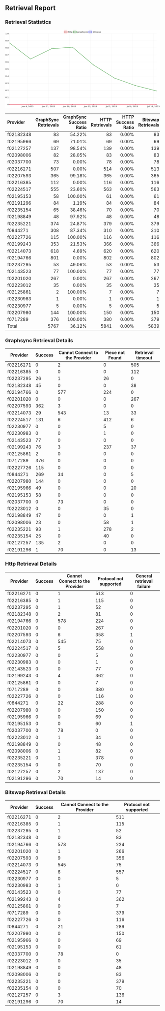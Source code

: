 ## Retrieval Report
### Retrieval Statistics
<img src="https://raw.githubusercontent.com/data-preservation-programs/filplus-checker-assets/main/filecoin-project/filecoin-plus-large-datasets/issues/670/1689593177255.png"/>

| Provider  | GraphSync Retrievals | GraphSync Success Ratio | HTTP Retrievals | HTTP Success Ratio | Bitswap Retrievals | Bitswap Success Ratio |
| :-------- | -------------------: | ----------------------: | --------------: | -----------------: | -----------------: | --------------------: |
| f02182348 |                   83 |                  54.22% |              83 |              0.00% |                 83 |                 0.00% |
| f02195966 |                   69 |                  71.01% |              69 |              0.00% |                 69 |                 0.00% |
| f02127257 |                  137 |                  98.54% |             139 |              0.00% |                139 |                 0.00% |
| f02098006 |                   82 |                  28.05% |              83 |              0.00% |                 83 |                 0.00% |
| f02037700 |                   73 |                   0.00% |              78 |              0.00% |                 78 |                 0.00% |
| f02216271 |                  507 |                   0.00% |             514 |              0.00% |                513 |                 0.00% |
| f02207593 |                  365 |                  99.18% |             365 |              0.00% |                365 |                 0.00% |
| f02216385 |                  112 |                   0.00% |             116 |              0.00% |                116 |                 0.00% |
| f02224517 |                  555 |                  23.60% |             563 |              0.00% |                563 |                 0.00% |
| f02195153 |                   58 |                 100.00% |              61 |              0.00% |                 61 |                 0.00% |
| f02191296 |                   84 |                   1.19% |              84 |              0.00% |                 84 |                 0.00% |
| f02235154 |                   65 |                  38.46% |              70 |              0.00% |                 70 |                 0.00% |
| f02198849 |                   48 |                  97.92% |              48 |              0.00% |                 48 |                 0.00% |
| f02235221 |                  374 |                  24.87% |             379 |              0.00% |                379 |                 0.00% |
| f0844271  |                  308 |                  87.34% |             310 |              0.00% |                310 |                 0.00% |
| f02227726 |                  115 |                 100.00% |             116 |              0.00% |                116 |                 0.00% |
| f02199243 |                  353 |                  21.53% |             366 |              0.00% |                366 |                 0.00% |
| f02214073 |                  618 |                   4.69% |             620 |              0.00% |                620 |                 0.00% |
| f02194766 |                  801 |                   0.00% |             802 |              0.00% |                802 |                 0.00% |
| f02237295 |                   53 |                  49.06% |              53 |              0.00% |                 53 |                 0.00% |
| f02143523 |                   77 |                 100.00% |              77 |              0.00% |                 77 |                 0.00% |
| f02201020 |                  267 |                   0.00% |             267 |              0.00% |                267 |                 0.00% |
| f02223012 |                   35 |                   0.00% |              35 |              0.00% |                 35 |                 0.00% |
| f02125861 |                    2 |                 100.00% |               7 |              0.00% |                  7 |                 0.00% |
| f02230983 |                    1 |                   0.00% |               1 |              0.00% |                  1 |                 0.00% |
| f02230977 |                    5 |                   0.00% |               5 |              0.00% |                  5 |                 0.00% |
| f02207980 |                  144 |                 100.00% |             150 |              0.00% |                150 |                 0.00% |
| f0717289  |                  376 |                 100.00% |             380 |              0.00% |                379 |                 0.00% |
| Total     |                 5767 |                  36.12% |            5841 |              0.00% |               5839 |                 0.00% |

### Graphsync Retrieval Details
| Provider  | Success | Cannot Connect to the Provider | Piece not Found | Retrieval timeout |
| --------- | ------- | ------------------------------ | --------------- | ----------------- |
| f02216271 | 0       | 2                              | 0               | 505               |
| f02216385 | 0       | 0                              | 0               | 112               |
| f02237295 | 26      | 1                              | 26              | 0                 |
| f02182348 | 45      | 0                              | 0               | 38                |
| f02194766 | 0       | 577                            | 224             | 0                 |
| f02201020 | 0       | 0                              | 0               | 267               |
| f02207593 | 362     | 3                              | 0               | 0                 |
| f02214073 | 29      | 543                            | 13              | 33                |
| f02224517 | 131     | 6                              | 412             | 6                 |
| f02230977 | 0       | 0                              | 5               | 0                 |
| f02230983 | 0       | 0                              | 1               | 0                 |
| f02143523 | 77      | 0                              | 0               | 0                 |
| f02199243 | 76      | 3                              | 237             | 37                |
| f02125861 | 2       | 0                              | 0               | 0                 |
| f0717289  | 376     | 0                              | 0               | 0                 |
| f02227726 | 115     | 0                              | 0               | 0                 |
| f0844271  | 269     | 34                             | 0               | 5                 |
| f02207980 | 144     | 0                              | 0               | 0                 |
| f02195966 | 49      | 0                              | 0               | 20                |
| f02195153 | 58      | 0                              | 0               | 0                 |
| f02037700 | 0       | 73                             | 0               | 0                 |
| f02223012 | 0       | 0                              | 35              | 0                 |
| f02198849 | 47      | 0                              | 0               | 1                 |
| f02098006 | 23      | 0                              | 58              | 1                 |
| f02235221 | 93      | 1                              | 278             | 2                 |
| f02235154 | 25      | 0                              | 40              | 0                 |
| f02127257 | 135     | 2                              | 0               | 0                 |
| f02191296 | 1       | 70                             | 0               | 13                |

### Http Retrieval Details
| Provider  | Success | Cannot Connect to the Provider | Protocol not supported | General retrieval failure |
| --------- | ------- | ------------------------------ | ---------------------- | ------------------------- |
| f02216271 | 0       | 1                              | 513                    | 0                         |
| f02216385 | 0       | 1                              | 115                    | 0                         |
| f02237295 | 0       | 1                              | 52                     | 0                         |
| f02182348 | 0       | 2                              | 81                     | 0                         |
| f02194766 | 0       | 578                            | 224                    | 0                         |
| f02201020 | 0       | 0                              | 267                    | 0                         |
| f02207593 | 0       | 6                              | 358                    | 1                         |
| f02214073 | 0       | 545                            | 75                     | 0                         |
| f02224517 | 0       | 5                              | 558                    | 0                         |
| f02230977 | 0       | 0                              | 5                      | 0                         |
| f02230983 | 0       | 0                              | 1                      | 0                         |
| f02143523 | 0       | 0                              | 77                     | 0                         |
| f02199243 | 0       | 4                              | 362                    | 0                         |
| f02125861 | 0       | 0                              | 7                      | 0                         |
| f0717289  | 0       | 0                              | 380                    | 0                         |
| f02227726 | 0       | 0                              | 116                    | 0                         |
| f0844271  | 0       | 22                             | 288                    | 0                         |
| f02207980 | 0       | 0                              | 150                    | 0                         |
| f02195966 | 0       | 0                              | 69                     | 0                         |
| f02195153 | 0       | 0                              | 60                     | 1                         |
| f02037700 | 0       | 78                             | 0                      | 0                         |
| f02223012 | 0       | 1                              | 34                     | 0                         |
| f02198849 | 0       | 0                              | 48                     | 0                         |
| f02098006 | 0       | 1                              | 82                     | 0                         |
| f02235221 | 0       | 1                              | 378                    | 0                         |
| f02235154 | 0       | 0                              | 70                     | 0                         |
| f02127257 | 0       | 2                              | 137                    | 0                         |
| f02191296 | 0       | 70                             | 14                     | 0                         |

### Bitswap Retrieval Details
| Provider  | Success | Cannot Connect to the Provider | Protocol not supported |
| --------- | ------- | ------------------------------ | ---------------------- |
| f02216271 | 0       | 2                              | 511                    |
| f02216385 | 0       | 1                              | 115                    |
| f02237295 | 0       | 1                              | 52                     |
| f02182348 | 0       | 0                              | 83                     |
| f02194766 | 0       | 578                            | 224                    |
| f02201020 | 0       | 1                              | 266                    |
| f02207593 | 0       | 9                              | 356                    |
| f02214073 | 0       | 545                            | 75                     |
| f02224517 | 0       | 6                              | 557                    |
| f02230977 | 0       | 0                              | 5                      |
| f02230983 | 0       | 1                              | 0                      |
| f02143523 | 0       | 0                              | 77                     |
| f02199243 | 0       | 4                              | 362                    |
| f02125861 | 0       | 0                              | 7                      |
| f0717289  | 0       | 0                              | 379                    |
| f02227726 | 0       | 0                              | 116                    |
| f0844271  | 0       | 21                             | 289                    |
| f02207980 | 0       | 0                              | 150                    |
| f02195966 | 0       | 0                              | 69                     |
| f02195153 | 0       | 0                              | 61                     |
| f02037700 | 0       | 78                             | 0                      |
| f02223012 | 0       | 0                              | 35                     |
| f02198849 | 0       | 0                              | 48                     |
| f02098006 | 0       | 0                              | 83                     |
| f02235221 | 0       | 0                              | 379                    |
| f02235154 | 0       | 0                              | 70                     |
| f02127257 | 0       | 3                              | 136                    |
| f02191296 | 0       | 70                             | 14                     |
